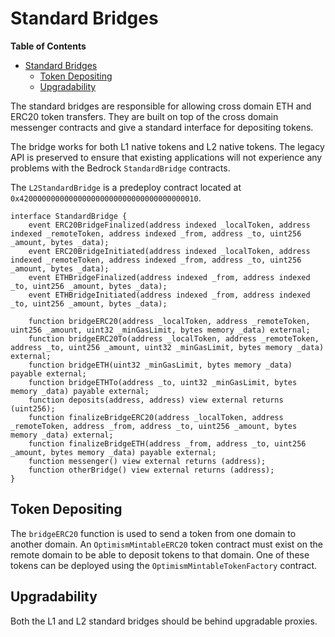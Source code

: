 # Standard Bridges

<!-- START doctoc generated TOC please keep comment here to allow auto update -->
<!-- DON'T EDIT THIS SECTION, INSTEAD RE-RUN doctoc TO UPDATE -->
**Table of Contents**

- [Standard Bridges](#standard-bridges)
  - [Token Depositing](#token-depositing)
  - [Upgradability](#upgradability)

<!-- END doctoc generated TOC please keep comment here to allow auto update -->

The standard bridges are responsible for allowing cross domain
ETH and ERC20 token transfers. They are built on top of the cross domain
messenger contracts and give a standard interface for depositing tokens.

The bridge works for both L1 native tokens and L2 native tokens. The legacy API
is preserved to ensure that existing applications will not experience any
problems with the Bedrock `StandardBridge` contracts.

The `L2StandardBridge` is a predeploy contract located at
`0x4200000000000000000000000000000000000010`.

```solidity
interface StandardBridge {
    event ERC20BridgeFinalized(address indexed _localToken, address indexed _remoteToken, address indexed _from, address _to, uint256 _amount, bytes _data);
    event ERC20BridgeInitiated(address indexed _localToken, address indexed _remoteToken, address indexed _from, address _to, uint256 _amount, bytes _data);
    event ETHBridgeFinalized(address indexed _from, address indexed _to, uint256 _amount, bytes _data);
    event ETHBridgeInitiated(address indexed _from, address indexed _to, uint256 _amount, bytes _data);

    function bridgeERC20(address _localToken, address _remoteToken, uint256 _amount, uint32 _minGasLimit, bytes memory _data) external;
    function bridgeERC20To(address _localToken, address _remoteToken, address _to, uint256 _amount, uint32 _minGasLimit, bytes memory _data) external;
    function bridgeETH(uint32 _minGasLimit, bytes memory _data) payable external;
    function bridgeETHTo(address _to, uint32 _minGasLimit, bytes memory _data) payable external;
    function deposits(address, address) view external returns (uint256);
    function finalizeBridgeERC20(address _localToken, address _remoteToken, address _from, address _to, uint256 _amount, bytes memory _data) external;
    function finalizeBridgeETH(address _from, address _to, uint256 _amount, bytes memory _data) payable external;
    function messenger() view external returns (address);
    function otherBridge() view external returns (address);
}
```

## Token Depositing

The `bridgeERC20` function is used to send a token from one domain to another
domain. An `OptimismMintableERC20` token contract must exist on the remote
domain to be able to deposit tokens to that domain. One of these tokens can be
deployed using the `OptimismMintableTokenFactory` contract.

## Upgradability

Both the L1 and L2 standard bridges should be behind upgradable proxies.
